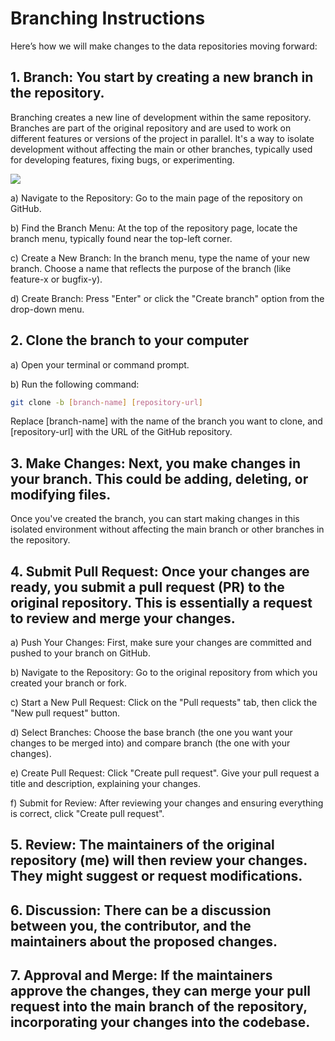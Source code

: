 # Branching Instructions

Here’s how we will make changes to the data repositories moving forward:

## 1.	Branch: You start by creating a new branch in the repository.

Branching creates a new line of development within the same repository. Branches are part of the original repository and are used to work on different features or versions of the project in parallel. It's a way to isolate development without affecting the main or other branches, typically used for developing features, fixing bugs, or experimenting.

![](branch_new.png)

a) Navigate to the Repository: Go to the main page of the repository on GitHub.

b) Find the Branch Menu: At the top of the repository page, locate the branch menu, typically found near the top-left corner.

c) Create a New Branch: In the branch menu, type the name of your new branch. Choose a name that reflects the purpose of the branch (like feature-x or bugfix-y).

d) Create Branch: Press "Enter" or click the "Create branch" option from the drop-down menu.

## 2. Clone the branch to your computer

a) Open your terminal or command prompt.

b) Run the following command:
	
```bash
git clone -b [branch-name] [repository-url]
```
		
   Replace [branch-name] with the name of the branch you want to clone, and [repository-url] with the URL of the GitHub repository.

## 3.	Make Changes: Next, you make changes in your branch. This could be adding, deleting, or modifying files.
Once you've created the branch, you can start making changes in this isolated environment without affecting the main branch or other branches in the repository.

## 4.	Submit Pull Request: Once your changes are ready, you submit a pull request (PR) to the original repository. This is essentially a request to review and merge your changes.

a) Push Your Changes: First, make sure your changes are committed and pushed to your branch on GitHub.

 b) Navigate to the Repository: Go to the original repository from which you created your branch or fork.

 c) Start a New Pull Request: Click on the "Pull requests" tab, then click the "New pull request" button.

 d) Select Branches: Choose the base branch (the one you want your changes to be merged into) and compare branch (the one with your changes).

 e) Create Pull Request: Click "Create pull request". Give your pull request a title and description, explaining your changes.

 f) Submit for Review: After reviewing your changes and ensuring everything is correct, click "Create pull request".

## 5.	Review: The maintainers of the original repository (me) will then review your changes. They might suggest or request modifications.

## 6.	Discussion: There can be a discussion between you, the contributor, and the maintainers about the proposed changes.

## 7.	Approval and Merge: If the maintainers approve the changes, they can merge your pull request into the main branch of the repository, incorporating your changes into the codebase.

